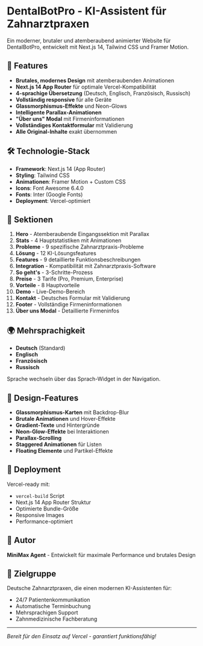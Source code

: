 # DentalBotPro - KI-Assistent für Zahnarztpraxen

Ein moderner, brutaler und atemberaubend animierter Website für DentalBotPro, entwickelt mit Next.js 14, Tailwind CSS und Framer Motion.

## 🚀 Features

- **Brutales, modernes Design** mit atemberaubenden Animationen
- **Next.js 14 App Router** für optimale Vercel-Kompatibilität 
- **4-sprachige Übersetzung** (Deutsch, Englisch, Französisch, Russisch)
- **Vollständig responsive** für alle Geräte
- **Glassmorphismus-Effekte** und Neon-Glows
- **Intelligente Parallax-Animationen**
- **"Über uns" Modal** mit Firmeninformationen
- **Vollständiges Kontaktformular** mit Validierung
- **Alle Original-Inhalte** exakt übernommen

## 🛠 Technologie-Stack

- **Framework**: Next.js 14 (App Router)
- **Styling**: Tailwind CSS
- **Animationen**: Framer Motion + Custom CSS
- **Icons**: Font Awesome 6.4.0
- **Fonts**: Inter (Google Fonts)
- **Deployment**: Vercel-optimiert

## 📱 Sektionen

1. **Hero** - Atemberaubende Eingangssektion mit Parallax
2. **Stats** - 4 Hauptstatistiken mit Animationen
3. **Probleme** - 9 spezifische Zahnarztpraxis-Probleme
4. **Lösung** - 12 KI-Lösungsfeatures
5. **Features** - 9 detaillierte Funktionsbeschreibungen
6. **Integration** - Kompatibilität mit Zahnarztpraxis-Software
7. **So geht's** - 3-Schritte-Prozess
8. **Preise** - 3 Tarife (Pro, Premium, Enterprise)
9. **Vorteile** - 8 Hauptvorteile
10. **Demo** - Live-Demo-Bereich
11. **Kontakt** - Deutsches Formular mit Validierung
12. **Footer** - Vollständige Firmeninformationen
13. **Über uns Modal** - Detaillierte Firmeninfos

## 🌍 Mehrsprachigkeit

- **Deutsch** (Standard)
- **Englisch** 
- **Französisch**
- **Russisch**

Sprache wechseln über das Sprach-Widget in der Navigation.

## 🎨 Design-Features

- **Glassmorphismus-Karten** mit Backdrop-Blur
- **Brutale Animationen** und Hover-Effekte
- **Gradient-Texte** und Hintergründe
- **Neon-Glow-Effekte** bei Interaktionen
- **Parallax-Scrolling** 
- **Staggered Animationen** für Listen
- **Floating Elemente** und Partikel-Effekte

## 🚀 Deployment

Vercel-ready mit:
- `vercel-build` Script
- Next.js 14 App Router Struktur
- Optimierte Bundle-Größe
- Responsive Images
- Performance-optimiert

## 📝 Autor

**MiniMax Agent** - Entwickelt für maximale Performance und brutales Design

## 🎯 Zielgruppe

Deutsche Zahnarztpraxen, die einen modernen KI-Assistenten für:
- 24/7 Patientenkommunikation
- Automatische Terminbuchung
- Mehrsprachigen Support
- Zahnmedizinische Fachberatung

---

*Bereit für den Einsatz auf Vercel - garantiert funktionsfähig!*